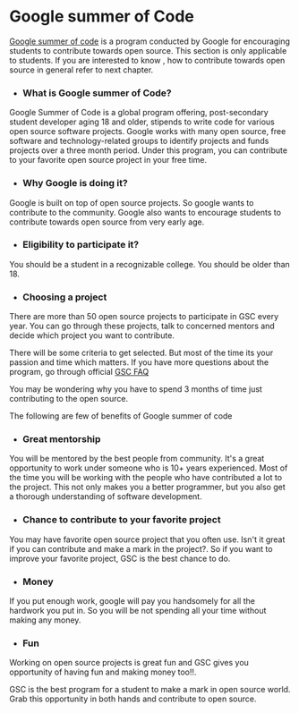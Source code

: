 # Google summer of Code
[Google summer of code](https://developers.google.com/open-source/soc/?csw=1) is a program conducted by Google for encouraging students to contribute towards open source. This section is only applicable to students. If you are interested to know , how to contribute towards open source in general refer to next chapter.


* ### What is Google summer of Code?

Google Summer of Code is a global program offering, post-secondary student developer aging 18 and older, stipends to write code for various open source software projects. Google works with many open source, free software and technology-related groups to identify projects and funds projects over a three month period. Under this program, you can contribute to your favorite open source project in your free time.


* ### Why Google is doing it?

Google is built on top of open source projects. So google wants to contribute to the community. Google also wants to encourage students to contribute towards open source from very early age.


* ### Eligibility to participate it?

You should be a student in a recognizable college. You should be older than 18.

* ### Choosing a project

There are more than 50 open source projects to participate in GSC every year. You can go through these projects, talk to concerned mentors and decide which project you want to contribute.

There will be some criteria to get selected. But most of the time its your passion and time which matters. If you have more questions about the program, go through official [GSC FAQ](http://www.google-melange.com/gsoc/document/show/gsoc_program/google/gsoc2015/help_page)


You may be wondering why you have to spend 3 months of time just contributing to the open source.

The following are few of benefits of Google summer of code

* ###  Great mentorship

You will be mentored by the best people from community. It's a great opportunity to work under someone who is 10+ years experienced. Most of the time you will be working with the people who have contributed a lot to the project. This not only makes you a better programmer, but you also get a thorough understanding of software development.

* ###  Chance to contribute to your favorite project

You may have favorite open source project that you often use. Isn't it great if you can contribute and make a mark in the project?. So if you want to improve your favorite project, GSC is the best chance to do.

* ### Money

If you put enough work, google will pay you handsomely for all the hardwork you put in. So you will be not spending all your time without making any money.

* ### Fun

Working on open source projects is great fun and  GSC gives you opportunity of having fun and making money too!!.


GSC is the best program for a student to make a mark in open source world. Grab this opportunity in both hands and contribute to open source.










